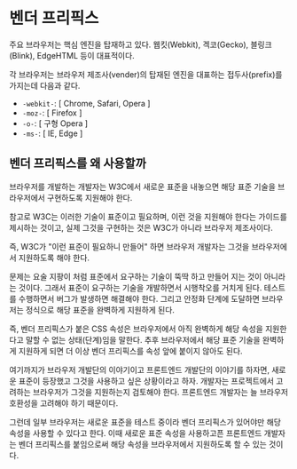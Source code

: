 # 벤더 프리픽스

주요 브라우저는 핵심 엔진을 탑재하고 있다. 웹킷(Webkit), 겍코(Gecko), 블링크(Blink), EdgeHTML 등이 대표적이다.

각 브라우저는 브라우저 제조사(vender)의 탑재된 엔진을 대표하는 접두사(prefix)를 가지는데 다음과 같다.

* `-webkit-`: [ Chrome, Safari, Opera ]
* `-moz-`: [ Firefox ]
* `-o-`: [ 구형 Opera ]
* `-ms-`: [ IE, Edge ]

## 벤더 프리픽스를 왜 사용할까

브라우저를 개발하는 개발자는 W3C에서 새로운 표준을 내놓으면  해당 표준 기술을 브라우저에서 구현하도록 지원해야 한다.

참고로 W3C는 이러한 기술이 표준이고 필요하며, 이런 것을 지원해야 한다는 가이드를 제시하는 것이고, 실제 그것을 구현하는 것은 W3C가 아니라 브라우저 제조사이다.

즉, W3C가 "이런 표준이 필요하니 만들어" 하면  브라우저 개발자는 그것을 브라우저에서 지원하도록 해야 한다.

문제는 요술 지팡이 처럼 표준에서 요구하는 기술이 뚝딱 하고 만들어 지는 것이 아니라는 것이다. 그래서 표준이 요구하는 기술을 개발하면서 시행착오를 거치게 된다. 테스트를 수행하면서 버그가 발생하면 해결해야 한다. 그리고 안정화 단계에 도달하면 브라우저는 정식으로 해당 표준을 완벽하게 지원하게 된다.

즉, 벤더 프리픽스가 붙은 CSS 속성은 브라우저에서 아직 완벽하게 해당 속성을 지원한다고 말할 수 없는 상태(단계)임을 말한다. 추후 브라우저에서 해당 표준 기술을 완벽하게 지원하게 되면 더 이상 벤더 프리픽스를 속성 앞에 붙이지 않아도 된다.

여기까지가 브라우저 개발단의 이야기이고 프론트엔드 개발단의 이야기를 하자면, 새로운 표준이 등장했고 그것을 사용하고 싶은 상황이라고 하자. 개발자는 프로젝트에서 고려하는 브라우저가 그것을 지원하는지 검토해야 한다. 프론트엔드 개발자는 늘 브라우저 호환성을 고려해야 하기 때문이다.

그런데 일부 브라우저는 새로운 표준을 테스트 중이라 벤더 프리픽스가 있어야만 해당 속성을 사용할 수 있다고 한다. 이때 새로운 표준 속성을 사용하고픈 프론트엔드 개발자는 벤더 프리픽스를 붙임으로써 해당 속성을 브라우저에서 지원하도록 할 수 있는 것이다.

